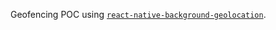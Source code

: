 Geofencing POC using [`react-native-background-geolocation`](https://github.com/transistorsoft/react-native-background-geolocation).
